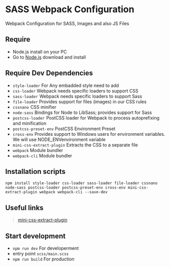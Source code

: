 # SASS Webpack Configuration
Webpack Configuration for SASS, Images and also JS Files

## Require 
  -	Node.js install on your PC
  -	Go to [Node.js](https://nodejs.org/en/download/) download and install
	
## Require Dev Dependencies
  -	`style-loader` For Any embadded style need to add
  -	`css-loader`    Webpack needs specific loaders to support CSS
  -	`sass-loader`    Webpack needs specific loaders to support Sass
  -	`file-loader`   Provides support for files (images) in our CSS rules
  -	`cssnano`    CSS minifier
  -	`node-sass`   Bindings for Node to LibSass; provides support for Sass
  -	`postcss-loader`   PostCSS loader for Webpack to process autoprefixing and minification
  -	`postcss-preset-env`  PostCSS Environment Preset
  -	`cross-env`   Provides support to Windows users for environment variables. We will use NODE_ENVenvironment variable
  -	`mini-css-extract-plugin`   Extracts the CSS to a separate file
  -	`webpack`   Module bundler
  -	`webpack-cli`   Module bundler

## Installation scripts
	npm install style-loader css-loader sass-loader file-loader cssnano node-sass postcss-loader postcss-preset-env cross-env mini-css-extract-plugin webpack webpack-cli --save-dev

## Useful links
  >	[mini-css-extract-plugin](https://webpack.js.org/plugins/mini-css-extract-plugin/)

## Start development
  - `npm run dev` For developerment
  - entry point `scss/main.scss`
  - `npm run build` For production
